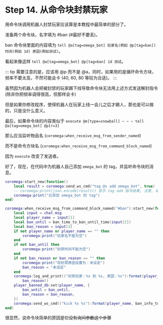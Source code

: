 # Step 14. 从命令块封禁玩家

用命令块调用机器人封禁玩家应该算是本教程中最简单的部分了。

准备两个命令块，名字填为 #ban (#最好不要丢)。

ban 命令块里面的内容填为 `tell @a[tag=omega_bot] 玩家名(例如 @p[tag=ban]) 时间(例如 1d) 原因(例如测试)`。

看起来像这样 `tell @a[tag=omega_bot] @p[tag=ban] 1d 测试`。

::: tip
需要注意的是，应该用 @p 而不是 @a，同时，如果用的是循环命令方块，频率不要太高，不然可能会卡 (40, 60, 80 等较为合适)。
:::

虽然因为机器人会把被封禁的玩家踢下线导致命令块无法用上述方式发送解封指令 (除非你把频率调得很高，但那样会卡)

但是如果你修改程序，使得机器人在玩家上线一会儿之后才踢人，那也是可以做的，只是没什么意义。

最后，如果命令块的内容类似于 `execute @e[type=snowball] ~ ~ ~ tell @a[tag=omega_bot] @p[r=3]`

那么应当监听物品名 (`coromega:when_receive_msg_from_sender_named`)

而不是命令方块名 (`coromega:when_receive_msg_from_command_block_named`)

因为 `execute` 改变了发送者。

好了，现在，在代码中为机器人自己添加 `omega_bot` 的 tag，并监听命令块的消息。

```lua
coromega:start_new(function()
    local result = coromega:send_ws_cmd("tag @s add omega_bot", true)
    -- coromega:print(json.encode(result)) 显示 tag add 指令结果, 注意, 如果是第二次add, 可能收到失败的回执
    coromega:print("已添加 omega_bot 的 tag")
end)

coromega:when_receive_msg_from_command_block_named("#ban"):start_new(function(chat)
    local input = chat.msg
    local player_name = input[1]
    local ban_until = ban_time_to_ban_until_time(input[2])
    local ban_reason = input[3]
    if not player_name or player_name == "" then
        coromega:print("玩家名不能为空")
    end
    if not ban_until then
        coromega:print("封禁时间不能为空")
    end
    if not ban_reason or ban_reason == "" then
        coromega:print("将封禁原因设置为：未设定")
        ban_reason = "未设定"
    end
    coromega:log_and_print(("封禁玩家：%s 到 %s, 原因：%s"):format(player_name, unix_time_to_date_time_str(ban_until),
        ban_reason))
    player_banned_db:set(player_name, {
        ban_until = ban_until,
        ban_reason = ban_reason,
    })
    coromega:send_ws_cmd(("kick %s %s"):format(player_name, ban_info_to_hint_str(ban_until, ban_reason)), false)
end)
```

很显然，说命令块简单的原因是~~它没有询问参数这个步骤~~